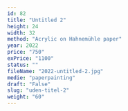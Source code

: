 ```yaml
---
id: 82
title: "Untitled 2"
height: 24
width: 32
method: "Acrylic on Hahnemühle paper"
year: 2022
price: "750"
exPrice: "1100"
status: ""
fileName: "2022-untitled-2.jpg"
medie: "paperpainting"
draft: "False"
slug: "uden-titel-2"
weight: "60"
---
```

